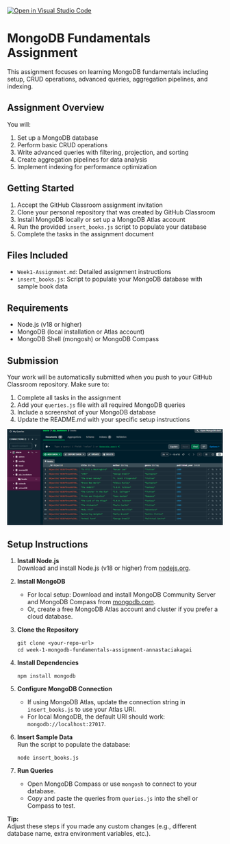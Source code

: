 [![Open in Visual Studio Code](https://classroom.github.com/assets/open-in-vscode-2e0aaae1b6195c2367325f4f02e2d04e9abb55f0b24a779b69b11b9e10269abc.svg)](https://classroom.github.com/online_ide?assignment_repo_id=19655227&assignment_repo_type=AssignmentRepo)
# MongoDB Fundamentals Assignment

This assignment focuses on learning MongoDB fundamentals including setup, CRUD operations, advanced queries, aggregation pipelines, and indexing.

## Assignment Overview

You will:
1. Set up a MongoDB database
2. Perform basic CRUD operations
3. Write advanced queries with filtering, projection, and sorting
4. Create aggregation pipelines for data analysis
5. Implement indexing for performance optimization

## Getting Started

1. Accept the GitHub Classroom assignment invitation
2. Clone your personal repository that was created by GitHub Classroom
3. Install MongoDB locally or set up a MongoDB Atlas account
4. Run the provided `insert_books.js` script to populate your database
5. Complete the tasks in the assignment document

## Files Included

- `Week1-Assignment.md`: Detailed assignment instructions
- `insert_books.js`: Script to populate your MongoDB database with sample book data

## Requirements

- Node.js (v18 or higher)
- MongoDB (local installation or Atlas account)
- MongoDB Shell (mongosh) or MongoDB Compass

## Submission

Your work will be automatically submitted when you push to your GitHub Classroom repository. Make sure to:

1. Complete all tasks in the assignment
2. Add your `queries.js` file with all required MongoDB queries
3. Include a screenshot of your MongoDB database
4. Update the README.md with your specific setup instructions

![plp_bookstore database](books_collection.png)

## Setup Instructions

1. **Install Node.js**  
   Download and install Node.js (v18 or higher) from [nodejs.org](https://nodejs.org/).

2. **Install MongoDB**  
   - For local setup: Download and install MongoDB Community Server and MongoDB Compass from [mongodb.com](https://www.mongodb.com/try/download/community).
   - Or, create a free MongoDB Atlas account and cluster if you prefer a cloud database.

3. **Clone the Repository**  
   ```
   git clone <your-repo-url>
   cd week-1-mongodb-fundamentals-assignment-annastaciakagai
   ```

4. **Install Dependencies**  
   ```
   npm install mongodb
   ```

5. **Configure MongoDB Connection**  
   - If using MongoDB Atlas, update the connection string in `insert_books.js` to use your Atlas URI.
   - For local MongoDB, the default URI should work: `mongodb://localhost:27017`.

6. **Insert Sample Data**  
   Run the script to populate the database:
   ```
   node insert_books.js
   ```

7. **Run Queries**  
   - Open MongoDB Compass or use `mongosh` to connect to your database.
   - Copy and paste the queries from `queries.js` into the shell or Compass to test.


**Tip:**  
Adjust these steps if you made any custom changes (e.g., different database name, extra environment variables, etc.).


